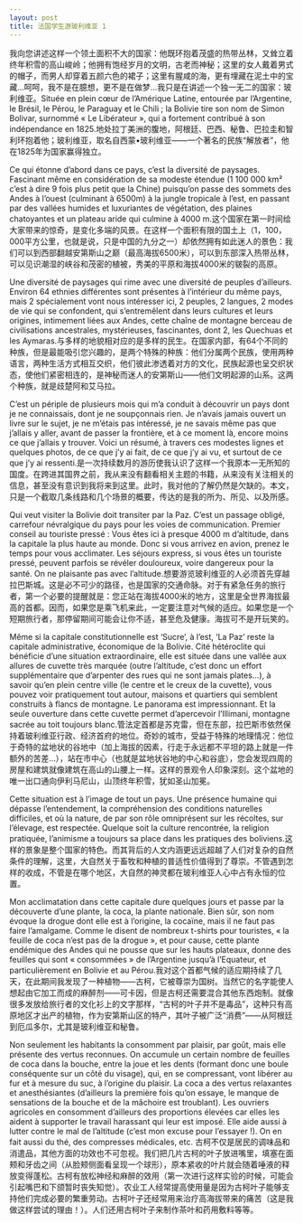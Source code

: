 ```yaml
---
layout: post
title: 法国学生游玻利维亚 1
---
```


我向您讲述这样一个领土面积不大的国家：他既环抱着茂盛的热带丛林，又耸立着终年积雪的高山峻岭；他拥有饱经岁月的文明，古老而神秘；这里的女人戴着男式的帽子，而男人却穿着五颜六色的裙子；这里有腥咸的海，更有埋藏在泥土中的宝藏…呵呵，我不是在臆想，更不是在做梦…我只是在讲述一个独一无二的国家：玻利维亚。Située en plein cœur de l’Amérique Latine, entourée par l’Argentine, le Brésil, le Pérou, le Paraguay et le Chili ; la Bolivie tire son nom de Simon Bolivar, surnommé « Le Libérateur », qui a fortement contribué à son indépendance en 1825.地处拉丁美洲的腹地，阿根廷、巴西、秘鲁、巴拉圭和智利环抱着他；玻利维亚，取名自西蒙•玻利维亚——一个著名的民族“解放者”，他在1825年为国家赢得独立。

Ce qui étonne d’abord dans ce pays, c’est la diversité de paysages. Fascinant même en considération de sa modeste étendue (1 100 000 km² c’est à dire 9 fois plus petit que la Chine) puisqu’on passe des sommets des Andes à l’ouest (culminant à 6500m) à la jungle tropicale à l’est, en passant par des vallées humides et luxuriantes de végétation, des plaines chatoyantes et un plateau aride qui culmine à 4000 m.这个国家在第一时间给大家带来的惊奇，是变化多端的风景。在这样一个面积有限的国土上（1，100，000平方公里，也就是说，只是中国的九分之一）却依然拥有如此迷人的景色：我们可以到西部翻越安第斯山之巅（最高海拔6500米），可以到东部深入热带丛林，可以见识潮湿的峡谷和茂密的植被，秀美的平原和海拔4000米的皲裂的高原。

Une diversité de paysages qui rime avec une diversité de peuples d’ailleurs. Environ 64 ethnies différentes sont présentes à l’intérieur du même pays, mais 2 spécialement vont nous intéresser ici, 2 peuples, 2 langues, 2 modes de vie qui se confondent, qui s’entremêlent dans leurs cultures et leurs origines, intimement liées aux Andes, cette chaîne de montagne berceau de civilisations ancestrales, mystérieuses, fascinantes, dont 2, les Quechuas et les Aymaras.与多样的地貌相对应的是多样的民生。在国家内部，有64个不同的种族，但是最能吸引您兴趣的，是两个特殊的种族：他们分属两个民族，使用两种语言，两种生活方式相互交织，他们彼此渗透着对方的文化，民族起源也呈交织状态，使他们紧密相连的，是神秘而迷人的安第斯山——他们文明起源的山系。这两个种族，就是歧楚阿和艾马拉。

C’est un périple de plusieurs mois qui m’a conduit à découvrir un pays dont je ne connaissais,  dont je ne soupçonnais rien. Je n’avais jamais ouvert un livre sur le sujet, je ne m’étais pas intéressé, je ne savais même pas que j’allais y aller, avant de passer la frontière, et à ce moment là, encore moins ce que j’allais y trouver. Voici un résumé, à travers ces modestes lignes et quelques photos, de ce que j’y ai fait, de ce que j’y ai vu, et surtout de ce que j’y ai ressenti.是一次持续数月的游历使我认识了这样一个我原本一无所知的国度。在跨进其国界之前，我从来没有翻看相关主题的书籍，从来没有关注相关的信息，甚至没有意识到我将来到这里。此时，我对他的了解仍然是欠缺的。本文，只是一个截取几条线路和几个场景的概要，传达的是我的所为、所见、以及所感。

Qui veut visiter la Bolivie doit transiter par la Paz. C’est un passage obligé, carrefour névralgique du pays pour les voies de communication. Premier conseil au touriste pressé : Vous êtes ici à presque 4000 m d’altitude, dans la capitale la plus haute au monde. Donc si vous arrivez en avion, prenez le temps pour vous acclimater. Les séjours express, si vous êtes un touriste pressé, peuvent parfois se révéler douloureux, voire dangereux pour la santé. On ne plaisante pas avec l’altitude.想要游览玻利维亚的人必须首先穿越拉巴斯城。这是必不可少的路径，也是国家的交通命脉。对于有紧急任务的旅行者，第一个必要的提醒就是：您正站在海拔4000米的地方，这里是全世界海拔最高的首都。因而，如果您是乘飞机来此，一定要注意对气候的适应。如果您是一个短期旅行者，那停留期间可能会让你不适，甚至危及健康。海拔可不是开玩笑的。

Même si la capitale constitutionnelle est ‘Sucre’, à l’est, ‘La Paz’ reste la capitale administrative, économique de la Bolivie. Cité hétéroclite qui bénéficie d’une situation extraordinaire, elle est située dans une vallée aux allures de cuvette très marquée (outre l’altitude, c’est donc un effort supplémentaire que d’arpenter des rues qui ne sont jamais plates…), à savoir qu’en plein centre ville (le centre et le creux de la cuvette), vous pouvez voir pratiquement tout autour, maisons et quartiers qui semblent construits à flancs de montagne. Le panorama est impressionnant. Et la seule ouverture dans cette cuvette permet d’apercevoir l’Illimani, montagne sacrée au toit toujours blanc.管法定首都是苏克雷，但在东部，拉巴斯市依然保持着玻利维亚行政、经济首府的地位。奇妙的城市，受益于特殊的地理情况：他位于奇特的盆地状的谷地中（加上海拔的因素，行走于永远都不平坦的路上就是一件额外的苦差…），站在市中心（也就是盆地状谷地的中心和谷底），您会发现四周的房屋和建筑就像建筑在高山的山腰上一样。这样的景观令人印象深刻。这个盆地的唯一出口通向伊利马尼山，山顶终年积雪，犹如圣山加冕。

Cette situation est à l’image de tout un pays. Une présence humaine qui dépasse l’entendement, la compréhension des conditions naturelles difficiles, et où la nature, de par son rôle omniprésent sur les récoltes, sur l’élevage, est respectée. Quelque soit la culture rencontrée, la religion pratiquée, l’animisme a toujours sa place dans les pratiques des boliviens.这样的景象是整个国家的特色。而其背后的人文内涵更远远超越了人们对复杂的自然条件的理解，这里，大自然关于畜牧和种植的普适性价值得到了尊崇。不管遇到怎样的收成，不管是在哪个地区，大自然的神灵都在玻利维亚人心中占有永恒的位置。

Mon acclimatation dans cette capitale dure quelques jours et passe par la découverte d’une plante, la coca, la plante nationale. Bien sûr, son nom évoque la drogue dont elle est à l’origine, la cocaïne, mais il ne faut pas faire l’amalgame. Comme le disent de nombreux t-shirts pour touristes, « la feuille de coca n’est pas de la drogue », et pour cause, cette plante endémique des Andes qui ne pousse que sur les hauts plateaux, donne des feuilles qui sont « consommées » de l’Argentine jusqu’à l’Equateur, et particulièrement en Bolivie et au Pérou.我对这个首都气候的适应期持续了几天，在此期间我发现了一种植物——古柯，它被尊崇为国树。当然它的名字能使人想起由它加工而成的麻醉剂——可卡因，但是古柯还需要混合其他东西炮制。就像很多发放给旅行者的文化衫上的文字那样，“古柯的叶子并不是毒品”，这种只有高原地区才出产的植物，作为安第斯山区的特产，其叶子被广泛“消费”——从阿根廷到厄瓜多尔，尤其是玻利维亚和秘鲁。

Non seulement les habitants la consomment par plaisir, par goût, mais elle présente des vertus reconnues. On accumule un certain nombre de feuilles de coca dans la bouche, entre la joue et les dents (formant donc une boule conséquente sur un côté du visage), qui, en se compressant, vont libérer au fur et à mesure du suc, à l’origine du plaisir. La coca a des vertus relaxantes et anesthésiantes (d’ailleurs la première fois qu’on essaye, le manque de sensations de la bouche et de la mâchoire est troublant). Les ouvriers agricoles en consomment d’ailleurs des proportions élevées car elles les aident à supporter le travail harassant qui leur est imposé.  Elle aide aussi à lutter contre le mal de l’altitude (c’est mon excuse pour l’essayer !). On en fait aussi du thé, des compresses médicales, etc. 古柯不仅是居民的调味品和消遣品，其他方面的功效也不可忽视。我们把几片古柯的叶子放进嘴里，填塞在面颊和牙齿之间（从脸颊侧面看呈现一个球形），原本紧收的叶片就会随着唾液的释放变得蓬松。古柯有放松神经和麻醉的效用（第一次进行这样实验的时候，可能会引起嘴巴和下颌暂时丧失知觉）。农业工人经常提高使用量是因为古柯叶子能够支持他们完成必要的繁重劳动。古柯叶子还经常用来治疗高海拔带来的痛苦（这是我做这样尝试的理由！）。人们还用古柯叶子来制作茶叶和药用敷料等等。 
